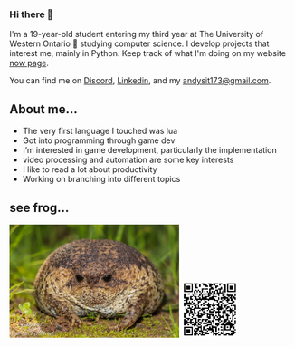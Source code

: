 ### Hi there 👋
I'm a 19-year-old student entering my third year at The University of Western Ontario 🚀 studying computer science. I develop projects that interest me, mainly in Python. Keep track of what I'm doing on my website [now page](http://www.andysit.com/_now_index/).

You can find me on [Discord](https://discordapp.com/users/221336351478513664), [Linkedin](https://www.linkedin.com/in/andy-sit/), and my andysit173@gmail.com.

About me...
---

- The very first language I touched was lua
- Got into programming through game dev
- I’m interested in game development, particularly the implementation
- video processing and automation are some key interests
- I like to read a lot about productivity
- Working on branching into different topics


see frog...
---

<img src="/frog.jpeg" alt="frog" width="300" height="200" />

<img src="/qr_code.PNG" alt="frog" width="100" height="100" />
